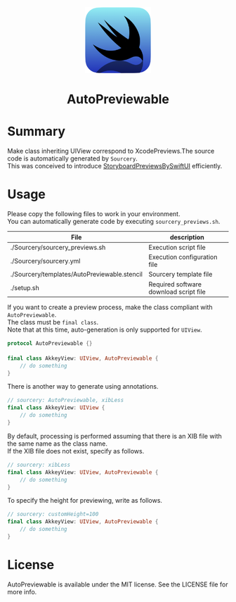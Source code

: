 <div align="center">
<img src="logo.png" alt="image" title="header" width="150">
<h1>AutoPreviewable</h1>
</div>

# Summary
Make class inheriting UIView correspond to XcodePreviews.The source code is automatically generated by `Sourcery`.  
This was conceived to introduce [StoryboardPreviewsBySwiftUI](https://github.com/AkkeyLab/StoryboardPreviewsBySwiftUI) efficiently.

# Usage
Please copy the following files to work in your environment.  
You can automatically generate code by executing `sourcery_previews.sh`.

|File  |description |
|---    |---   |
|./Sourcery/sourcery_previews.sh  |Execution script file   |
|./Sourcery/sourcery.yml  |Execution configuration file  |
|./Sourcery/templates/AutoPreviewable.stencil    |Sourcery template file |
|./setup.sh|Required software download script file|

If you want to create a preview process, make the class compliant with `AutoPreviewable`.  
The class must be `final class`.  
Note that at this time, auto-generation is only supported for `UIView`.
```swift
protocol AutoPreviewable {}

final class AkkeyView: UIView, AutoPreviewable {
    // do something
}
```
There is another way to generate using annotations.
```swift
// sourcery: AutoPreviewable, xibLess
final class AkkeyView: UIView {
    // do something
}
```
By default, processing is performed assuming that there is an XIB file with the same name as the class name.  
If the XIB file does not exist, specify as follows.
```swift
// sourcery: xibLess
final class AkkeyView: UIView, AutoPreviewable {
    // do something
}
```
To specify the height for previewing, write as follows.
```swift
// sourcery: customHeight=100
final class AkkeyView: UIView, AutoPreviewable {
    // do something
}
```

# License
AutoPreviewable is available under the MIT license. See the LICENSE file for more info.
